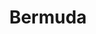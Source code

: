 ---
title:			"Bermuda"
post_path:	2016-09-17-bermuda
lon:				-64.7505
lat:				32.3078
date_start:	2016_09_17
date_end:		2016_09_20
metadata:
  - airports:
      - JFK
      - BDA
  - airlines:
      - JetBlue
  - cities:
      - Hamilton
  - territories:
      - Bermuda
  - continents:
      - North America
photos:
  - ext:		01.jpg
    class:	vertical
  - ext:		02.jpg
    class:	vertical
---